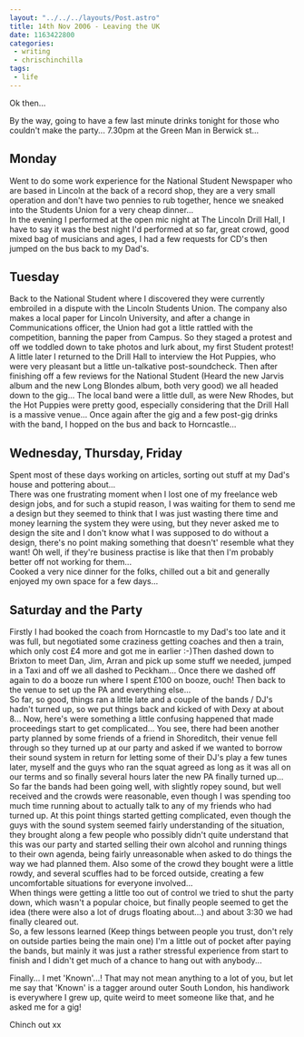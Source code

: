 ```yaml
---
layout: "../../../layouts/Post.astro"
title: 14th Nov 2006 - Leaving the UK
date: 1163422800
categories:
 - writing
 - chrischinchilla
tags:
 - life
---
```


Ok then...

By the way, going to have a few last minute drinks tonight for those who couldn't make the party... 7.30pm at the Green Man in Berwick st...

## Monday
Went to do some work experience for the National Student Newspaper who are based in Lincoln at the back of a record shop, they are a very small operation and don't have two pennies to rub together, hence we sneaked into the Students Union for a very cheap dinner...<br />In the evening I performed at the open mic night at The Lincoln Drill Hall, I have to say it was the best night I'd performed at so far, great crowd, good mixed bag of musicians and ages, I had a few requests for CD's then jumped on the bus back to my Dad's.

## Tuesday
Back to the National Student where I discovered they were currently embroiled in a dispute with the Lincoln Students Union. The company also makes a local paper for Lincoln University, and after a change in Communications officer, the Union had got a little rattled with the competition, banning the paper from Campus. So they staged a protest and off we toddled down to take photos and lurk about, my first Student protest!<br />A little later I returned to the Drill Hall to interview the Hot Puppies, who were very pleasant but a little un-talkative post-soundcheck. Then after finishing off a few reviews for the National Student (Heard the new Jarvis album and the new Long Blondes album, both very good) we all headed down to the gig... The local band were a little dull, as were New Rhodes, but the Hot Puppies were pretty good, especially considering that the Drill Hall is a massive venue... Once again after the gig and a few post-gig drinks with the band, I hopped on the bus and back to Horncastle...

## Wednesday, Thursday, Friday
Spent most of these days working on articles, sorting out stuff at my Dad's house and pottering about...<br />There was one frustrating moment when I lost one of my freelance web design jobs, and for such a stupid reason, I was waiting for them to send me a design but they seemed to think that I was just wasting there time and money learning the system they were using, but they never asked me to design the site and I don't know what I was supposed to do without a design, there's no point making something that doesn't' resemble what they want! Oh well, if they're business practise is like that then I'm probably better off not working for them...<br />Cooked a very nice dinner for the folks, chilled out a bit and generally enjoyed my own space for a few days...

## Saturday and the Party
Firstly I had booked the coach from Horncastle to my Dad's too late and it was full, but negotiated some craziness getting coaches and then a train, which only cost £4 more and got me in earlier :-)Then dashed down to Brixton to meet Dan, Jim, Arran and pick up some stuff we needed, jumped in a Taxi and off we all dashed to Peckham... Once there we dashed off again to do a booze run where I spent £100 on booze, ouch! Then back to the venue to set up the PA and everything else...<br />So far, so good, things ran a little late and a couple of the bands / DJ's hadn't turned up, so we put things back and kicked of with Dexy at about 8... Now, here's were something a little confusing happened that made proceedings start to get complicated... You see, there had been another party planned by some friends of a friend in Shoreditch, their venue fell through so they turned up at our party and asked if we wanted to borrow their sound system in return for letting some of their DJ's play a few tunes later, myself and the guys who ran the squat agreed as long as it was all on our terms and so finally several hours later the new PA finally turned up...<br />So far the bands had been going well, with slightly ropey sound, but well received and the crowds were reasonable, even though I was spending too much time running about to actually talk to any of my friends who had turned up. At this point things started getting complicated, even though the guys with the sound system seemed fairly understanding of the situation, they brought along a few people who possibly didn't quite understand that this was our party and started selling their own alcohol and running things to their own agenda, being fairly unreasonable when asked to do things the way we had planned them. Also some of the crowd they bought were a little rowdy, and several scuffles had to be forced outside, creating a few uncomfortable situations for everyone involved...<br />When things were getting a little too out of control we tried to shut the party down, which wasn't a popular choice, but finally people seemed to get the idea (there were also a lot of drugs floating about...) and about 3:30 we had finally cleared out.<br />So, a few lessons learned (Keep things between people you trust, don't rely on outside parties being the main one) I'm a little out of pocket after paying the bands, but mainly it was just a rather stressful experience from start to finish and I didn't get much of a chance to hang out with anybody...

Finally... I met 'Known'...! That may not mean anything to a lot of you, but let me say that 'Known' is a tagger around outer South London, his handiwork is everywhere I grew up, quite weird to meet someone like that, and he asked me for a gig!

Chinch out xx
